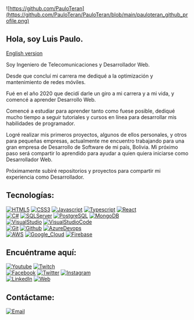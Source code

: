 ![https://github.com/PauloTeran](https://github.com/PauloTeran/PauloTeran/blob/main/pauloteran_github_profile.png)

## Hola, soy Luis Paulo.

[English version](https://github.com/PauloTeran/PauloTeran/blob/master/READMEen.md)

Soy Ingeniero de Telecomunicaciones y Desarrollador Web.

Desde que concluí mi carrera me dediqué a la optimización y mantenimiento de redes móviles.

Fué en el año 2020 que decidí darle un giro a mi carrera y a mi vida, y comencé a aprender Desarrollo Web.

Comencé a estudiar para aprender tanto como fuese posible, dediqué mucho tiempo a seguir tutoriales y cursos en línea para desarrollar mis habilidades de programador.

Logré realizar mis primeros proyectos, algunos de ellos personales, y otros para pequeñas empresas, actualmente me encuentro trabajando para una gran empresa de Desarrollo de Software de mi país, Bolivia. Mi próximo paso será compartir lo aprendido para ayudar a quien quiera iniciarse como Desarrollador Web.

Próximamente subiré repositorios y proyectos para compartir mi experiencia como Desarrollador.

## Tecnologías:
[![HTML5](https://img.shields.io/badge/html5-e34c26?style=for-the-badge&logo=html5&logoColor=white&labelColor=101010)]()
[![CSS3](https://img.shields.io/badge/css3-264de4?style=for-the-badge&logo=css3&logoColor=white&labelColor=101010)]()
[![Javascript](https://img.shields.io/badge/javascript-f7df1e?style=for-the-badge&logo=javascript&logoColor=white&labelColor=101010)]()
[![Typescript](https://img.shields.io/badge/typescript-3178c6?style=for-the-badge&logo=typescript&logoColor=white&labelColor=101010)]()
[![React](https://img.shields.io/badge/react-61DBFB?style=for-the-badge&logo=react&logoColor=white&labelColor=101010)]()
</br>
[![C#](https://img.shields.io/badge/C%23-682876?style=for-the-badge&logo=csharp&logoColor=white&labelColor=101010)]()
[![SQLServer](https://img.shields.io/badge/SQL_Server-B71C1C?style=for-the-badge&logo=csharp&logoColor=white&labelColor=101010)]()
[![PostgreSQL](https://img.shields.io/badge/PostgreSQL-336791?style=for-the-badge&logo=postgresql&logoColor=white&labelColor=101010)]()
[![MongoDB](https://img.shields.io/badge/MongoDB-4DB33D?style=for-the-badge&logo=mongodb&logoColor=white&labelColor=101010)]()
</br>
[![VisualStudio](https://img.shields.io/badge/Visual_Studio-5d2b90?style=for-the-badge&logo=visualstudio&logoColor=white&labelColor=101010)]()
[![VisualStudioCode](https://img.shields.io/badge/Visual_Studio_Code-0078d7?style=for-the-badge&logo=visualstudiocode&logoColor=white&labelColor=101010)]()
</br>
[![Git](https://img.shields.io/badge/Git-f1502f?style=for-the-badge&logo=git&logoColor=white&labelColor=101010)]()
[![Github](https://img.shields.io/badge/Github-333?style=for-the-badge&logo=github&logoColor=white&labelColor=101010)]()
[![AzureDevops](https://img.shields.io/badge/Azure_Devops-008ad7?style=for-the-badge&logo=azuredevops&logoColor=white&labelColor=101010)]()
</br>
[![AWS](https://img.shields.io/badge/AWS-232F3E?style=for-the-badge&logo=amazon-aws&logoColor=white&labelColor=101010)]()
[![Google_Cloud](https://img.shields.io/badge/Google_Cloud-4285F4?style=for-the-badge&logo=google-cloud&logoColor=white&labelColor=101010)]()
[![Firebase](https://img.shields.io/badge/Firebase-FFCA28?style=for-the-badge&logo=firebase&logoColor=white&labelColor=101010)]()
</br>

## Encuéntrame aquí:

[![Youtube](https://img.shields.io/badge/Youtube-@LPauloDev-FF0000?style=for-the-badge&logo=youtube&logoColor=white&labelColor=101010)](https://www.youtube.com/channel/UCvX_PN7S6pX48nf5xVCuivA)
[![Twitch](https://img.shields.io/badge/Twitch-@LPauloDev-9147FE?style=for-the-badge&logo=twitch&logoColor=white&labelColor=101010)](https://twitch.tv/LPauloDev)
</br>
[![Facebook](https://img.shields.io/badge/Facebook-@LPauloDev-1877F2?style=for-the-badge&logo=facebook&logoColor=white&labelColor=101010)](https://facebook.com/LPauloDev)
[![Twitter](https://img.shields.io/badge/Twitter-@LPauloDev-1DA1F2?style=for-the-badge&logo=twitter&logoColor=white&labelColor=101010)](https://twitter.com/LPauloDev)
[![Instagram](https://img.shields.io/badge/Instagram-@LPauloDev-E4405F?style=for-the-badge&logo=instagram&logoColor=white&labelColor=101010)](https://instagram.com/lpaulodev)
</br>
[![LinkedIn](https://img.shields.io/badge/LinkedIn-LPauloDev-0077B5?style=for-the-badge&logo=linkedin&logoColor=white&labelColor=101010)](https://www.linkedin.com/in/LPauloDev)
[![Web](https://img.shields.io/badge/Mi_Sitio_Web-pauloteran.github.io-37474f?style=for-the-badge&logo=dev.to&logoColor=white&labelColor=101010)](https://pauloteran.github.io)

## Contáctame:

[![Email](https://img.shields.io/badge/lpaulodev@gmail.com-mi_email_personal-D14836?style=for-the-badge&logo=gmail&logoColor=white&labelColor=101010)](mailto:lpaulodev@gmail.com)
